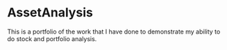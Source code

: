 # AssetAnalysis
This is a portfolio of the work that I have done to demonstrate my ability to do stock and portfolio analysis.
